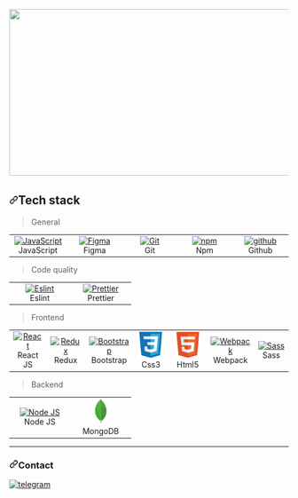 <div align="center">
  <img src="https://media.giphy.com/media/dWesBcTLavkZuG35MI/giphy.gif" width="600" height="300"/>
</div>

<h2 align="left" id="user-content-debabin-stack" dir="auto"><a id="user-content-tech-stack" class="anchor" aria-hidden="true" href="#tech-stack"><svg class="octicon octicon-link" viewBox="0 0 16 16" version="1.1" width="16" height="16" aria-hidden="true"><path d="m7.775 3.275 1.25-1.25a3.5 3.5 0 1 1 4.95 4.95l-2.5 2.5a3.5 3.5 0 0 1-4.95 0 .751.751 0 0 1 .018-1.042.751.751 0 0 1 1.042-.018 1.998 1.998 0 0 0 2.83 0l2.5-2.5a2.002 2.002 0 0 0-2.83-2.83l-1.25 1.25a.751.751 0 0 1-1.042-.018.751.751 0 0 1-.018-1.042Zm-4.69 9.64a1.998 1.998 0 0 0 2.83 0l1.25-1.25a.751.751 0 0 1 1.042.018.751.751 0 0 1 .018 1.042l-1.25 1.25a3.5 3.5 0 1 1-4.95-4.95l2.5-2.5a3.5 3.5 0 0 1 4.95 0 .751.751 0 0 1-.018 1.042.751.751 0 0 1-1.042.018 1.998 1.998 0 0 0-2.83 0l-2.5 2.5a1.998 1.998 0 0 0 0 2.83Z"></path></svg></a>Tech stack</h2>
<blockquote>
<p dir="auto">General</p>
</blockquote>
<table width="100%">
  <tbody><tr>
    <td align="center" width="93">
      <a href="#debabin-stack">
        <img src="https://camo.githubusercontent.com/b4ff7f14956d1e50e56f37992f87c6a73166345ea928b6dbe1140db457b9707b/68747470733a2f2f75706c6f61642e77696b696d656469612e6f72672f77696b6970656469612f636f6d6d6f6e732f7468756d622f392f39392f556e6f6666696369616c5f4a6176615363726970745f6c6f676f5f322e7376672f3130323470782d556e6f6666696369616c5f4a6176615363726970745f6c6f676f5f322e7376672e706e67" width="48" height="48" alt="JavaScript" data-canonical-src="https://upload.wikimedia.org/wikipedia/commons/thumb/9/99/Unofficial_JavaScript_logo_2.svg/1024px-Unofficial_JavaScript_logo_2.svg.png" style="max-width: 100%;">
      </a>
     <br>JavaScript
    </td>
    <td align="center" width="96">
      <a href="#debabin-stack">
        <img src="https://camo.githubusercontent.com/961f17745af8dad4571761c9a28b08a1faf612a25067e019d7b54ce3d40c5841/68747470733a2f2f75706c6f61642e77696b696d656469612e6f72672f77696b6970656469612f636f6d6d6f6e732f332f33332f4669676d612d6c6f676f2e737667" width="45" height="45" alt="Figma" data-canonical-src="https://upload.wikimedia.org/wikipedia/commons/3/33/Figma-logo.svg" style="max-width: 100%;">
      </a>
      <br>Figma
    </td>
    <td align="center" width="96">
      <a href="#debabin-stack">
        <img src="https://camo.githubusercontent.com/48ce7b3d6142f23bbb15ffa4b1e3d6af2d98fe8828a343f2801b6972c7086882/68747470733a2f2f75706c6f61642e77696b696d656469612e6f72672f77696b6970656469612f636f6d6d6f6e732f7468756d622f332f33662f4769745f69636f6e2e7376672f3132303070782d4769745f69636f6e2e7376672e706e67" width="48" height="48" alt="Git" data-canonical-src="https://upload.wikimedia.org/wikipedia/commons/thumb/3/3f/Git_icon.svg/1200px-Git_icon.svg.png" style="max-width: 100%;">
      </a>
      <br>Git
    </td>
    <td align="center" width="96"> 
      <a href="#debabin-stack">
        <img src="https://camo.githubusercontent.com/0c9b1ff1b3149f3349f3f186c494aa138a1250a92773a083a0c3569423e7b4cc/68747470733a2f2f6272616e646570732e636f6d2f69636f6e2d646f776e6c6f61642f4e2f4e706d2d69636f6e2d766563746f722d30352e737667" width="48" height="48" alt="npm" data-canonical-src="https://brandeps.com/icon-download/N/Npm-icon-vector-05.svg" style="max-width: 100%;">
      </a>
      <br>Npm
    </td>
     <td align="center" width="96"> 
      <a href="#debabin-stack">
        <img src="https://camo.githubusercontent.com/42428553b4078eca3fc020b27be4ec73e4afbee9dcccec1ca5fb738f35018bd7/68747470733a2f2f63646e2d69636f6e732d706e672e666c617469636f6e2e636f6d2f3531322f3838392f3838393139322e706e67" width="48" height="48" alt="github" data-canonical-src="https://cdn-icons-png.flaticon.com/512/889/889192.png" style="max-width: 100%;">
      </a>
      <br>Github
    </td>
  </tr> 
</tbody></table>
<blockquote>
<p dir="auto">Code quality</p>
</blockquote>
<table width="100%">
  <tbody><tr>
     <td align="center" width="96">
      <a href="#debabin-stack">
          <img src="https://camo.githubusercontent.com/00944c4fb7b198c4e0d587311e3eef83b154bc0801f9aa8a95ce2f19b7886d77/68747470733a2f2f6272616e646570732e636f6d2f69636f6e2d646f776e6c6f61642f452f45736c696e742d69636f6e2d766563746f722d30322e737667" width="48" height="48" alt="Eslint" data-canonical-src="https://brandeps.com/icon-download/E/Eslint-icon-vector-02.svg" style="max-width: 100%;">
      </a>
      <br>Eslint
    </td>
    <td align="center" width="96">
      <a href="#debabin-stack">
        <img src="https://camo.githubusercontent.com/2be62e3ada685dd9b4fe333d8e0b424f4e8d8b5bed126edaf86eb73afd27fce8/68747470733a2f2f6272616e646570732e636f6d2f69636f6e2d646f776e6c6f61642f502f50726574746965722d69636f6e2d766563746f722d30322e737667" width="48" height="48" alt="Prettier" data-canonical-src="https://brandeps.com/icon-download/P/Prettier-icon-vector-02.svg" style="max-width: 100%;">
      </a>
      <br>Prettier
    </td>
  </tr> 
</tbody></table>
<blockquote>
<p dir="auto">Frontend</p>
</blockquote>
<table width="100%">
  <tbody><tr>
    <td align="center" width="96">
      <a href="#debabin-stack">
        <img src="https://camo.githubusercontent.com/77f6f4ed2bcf02341da77ebed65c13650c351a5256739d5f7deb535d2f91ada8/68747470733a2f2f6272616e646c6f676f732e6e65742f77702d636f6e74656e742f75706c6f6164732f323032302f30392f72656163742d6c6f676f2e706e67" width="48" height="48" alt="React" data-canonical-src="https://brandlogos.net/wp-content/uploads/2020/09/react-logo.png" style="max-width: 100%;">
      </a>
     <br>React JS
    </td>
      <td align="center" width="96"> 
      <a href="#debabin-stack">
        <img src="https://camo.githubusercontent.com/7b7f04b16cc2d2d4a32985710e4d640985337a32bbb1e60cdacede2c8a4ae57b/68747470733a2f2f63646e2e776f726c64766563746f726c6f676f2e636f6d2f6c6f676f732f72656475782e737667" width="48" height="48" alt="Redux" data-canonical-src="https://cdn.worldvectorlogo.com/logos/redux.svg" style="max-width: 100%;">
      </a>
      <br>Redux
    </td>
   <td align="center" width="96">
      <a href="#debabin-stack">
        <img src="https://camo.githubusercontent.com/4112948ca937900fbcd0eb4a0ed71f8672399586f4614ef7119268d079207878/68747470733a2f2f63646e2e776f726c64766563746f726c6f676f2e636f6d2f6c6f676f732f626f6f7473747261702d342e737667" width="48" height="48" alt="Bootstrap" data-canonical-src="https://cdn.worldvectorlogo.com/logos/bootstrap-4.svg" style="max-width: 100%;">
      </a>
      <br>Bootstrap
    </td>
     <td align="center" width="96"> 
      <a href="#debabin-stack">
        <img src="https://github.com/devicons/devicon/raw/master/icons/css3/css3-original.svg" width="48" height="48" alt="css3" style="max-width: 100%;">
      </a>
      <br>Css3
    </td>
    <td align="center" width="96">
      <a href="#debabin-stack">
        <img src="https://github.com/devicons/devicon/raw/master/icons/html5/html5-original.svg" width="48" height="48" alt="Html5" style="max-width: 100%;">
      </a>
      <br>Html5
    </td>
    <td align="center" width="96"> 
      <a href="#debabin-stack">
        <img src="https://camo.githubusercontent.com/338a81ac4126a9365d330227e202208df6eb8f5b2141103a0d3dec75bd80c8c9/68747470733a2f2f6272616e646570732e636f6d2f69636f6e2d646f776e6c6f61642f572f5765627061636b2d69636f6e2d766563746f722d30322e737667" width="48" height="48" alt="Webpack" data-canonical-src="https://brandeps.com/icon-download/W/Webpack-icon-vector-02.svg" style="max-width: 100%;">
      </a>
      <br>Webpack
    </td>
      <td align="center" width="96">
      <a href="#debabin-stack">
        <img src="https://camo.githubusercontent.com/ceb810784f2bc1e1815e427f42d1134e5650943d43a6e94deb8b7075ab3e10c5/68747470733a2f2f6272616e646570732e636f6d2f69636f6e2d646f776e6c6f61642f532f536173732d69636f6e2d766563746f722d30342e737667" width="48" height="48" alt="Sass" data-canonical-src="https://brandeps.com/icon-download/S/Sass-icon-vector-04.svg" style="max-width: 100%;">
      </a>
      <br>Sass
    </td>
  </tr> 
</tbody></table>
<blockquote>
<p dir="auto">Backend</p>
</blockquote>
<table width="100%">
<tbody><tr>
    <td align="center" width="96"> 
      <a href="#debabin-stack">
        <img src="https://camo.githubusercontent.com/f81ddb45a6c5ed619d8daa54e0ab4385d66f2bf1386d96e91e91e4a63b5711c1/68747470733a2f2f6272616e646570732e636f6d2f69636f6e2d646f776e6c6f61642f4e2f4e6f64656a732d69636f6e2d766563746f722d30322e737667" width="48" height="48" alt="Node JS" data-canonical-src="https://brandeps.com/icon-download/N/Nodejs-icon-vector-02.svg" style="max-width: 100%;">
      </a>
      <br>Node JS
    </td>
    <td align="center" width="96">
      <a href="#debabin-stack">
        <img src="https://github.com/devicons/devicon/raw/master/icons/mongodb/mongodb-original.svg" width="48" height="48" alt="Mongo DB" style="max-width: 100%;">
      </a>
      <br>MongoDB
    </td>
  </tr> 
</tbody></table>
<hr>
<h3 dir="auto"><a id="user-content-contact" class="anchor" aria-hidden="true" href="#contact"><svg class="octicon octicon-link" viewBox="0 0 16 16" version="1.1" width="16" height="16" aria-hidden="true"><path d="m7.775 3.275 1.25-1.25a3.5 3.5 0 1 1 4.95 4.95l-2.5 2.5a3.5 3.5 0 0 1-4.95 0 .751.751 0 0 1 .018-1.042.751.751 0 0 1 1.042-.018 1.998 1.998 0 0 0 2.83 0l2.5-2.5a2.002 2.002 0 0 0-2.83-2.83l-1.25 1.25a.751.751 0 0 1-1.042-.018.751.751 0 0 1-.018-1.042Zm-4.69 9.64a1.998 1.998 0 0 0 2.83 0l1.25-1.25a.751.751 0 0 1 1.042.018.751.751 0 0 1 .018 1.042l-1.25 1.25a3.5 3.5 0 1 1-4.95-4.95l2.5-2.5a3.5 3.5 0 0 1 4.95 0 .751.751 0 0 1-.018 1.042.751.751 0 0 1-1.042.018 1.998 1.998 0 0 0-2.83 0l-2.5 2.5a1.998 1.998 0 0 0 0 2.83Z"></path></svg></a><strong>Contact</strong></h3>
<p dir="auto"><a href="https://" rel="nofollow"><img src="https://camo.githubusercontent.com/bfcb43ec0e19f8021375f1542c3d5d5ad0fdf965457480dcc255f05aa928cd4a/68747470733a2f2f696d672e69636f6e73382e636f6d2f666c75656e63792f3531322f74656c656772616d2d6170702e706e67" alt="telegram" width="40" height="40" title="telegram" data-canonical-src="https://img.icons8.com/fluency/512/telegram-app.png" style="max-width: 100%;"></a></p>
</article>
